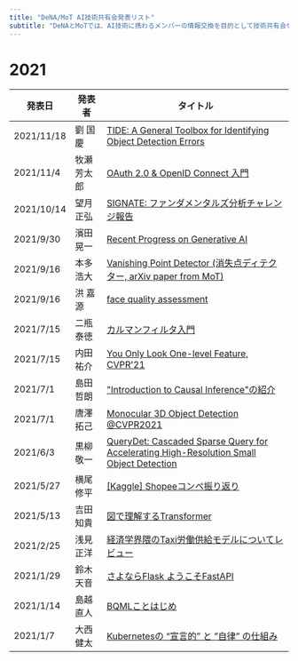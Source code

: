 ```yaml
---
title: "DeNA/MoT AI技術共有会発表リスト"
subtitle: "DeNAとMoTでは、AI技術に携わるメンバーの情報交換を目的として技術共有会を開催しており、毎週2名から30〜40分ほどの発表があります。共有会自体はクローズドですが、社外秘情報を含まない発表についてはこちらのリストにあるように積極的に社外公開しております。"
---
```

# 2021

|発表日|発表者|タイトル|
|----|----|----|
|2021/11/18|劉 国慶|[TIDE: A General Toolbox for Identifying Object Detection Errors](https://www.slideshare.net/GuoqingLiu9/tide-250699350)|
|2021/11/4|牧瀬 芳太郎|[OAuth 2.0 & OpenID Connect 入門](https://speakerdeck.com/ymakise/oauth-2-and-openid-connect-ru-men)|
|2021/10/14|望月 正弘|[SIGNATE: ファンダメンタルズ分析チャレンジ報告](https://speakerdeck.com/m_mochizuki/the-1st-place-solution-of-jpx-fundamentals-analysis-challenge-on-signate)|
|2021/9/30|濱田 晃一|[Recent Progress on Generative AI](https://bit.ly/3ms7xYz)|
|2021/9/16|本多 浩大|[Vanishing Point Detector (消失点ディテクター, arXiv paper from MoT)](https://arxiv.org/abs/2108.13699)|
|2021/9/16|洪 嘉源|[face quality assessment](https://www.slideshare.net/InukugiKarakuri/face-quality-assessment)|
|2021/7/15|二瓶 泰徳|[カルマンフィルタ入門](https://www.slideshare.net/ssuserf7b6ad/ss-250284912)|
|2021/7/15|内田 祐介|[You Only Look One-level Feature, CVPR'21](https://www.slideshare.net/ren4yu/you-only-look-onelevel-feature)|
|2021/7/1|島田 哲朗|["Introduction to Causal Inference"の紹介](https://lab.mo-t.com/blog/causal-inference)|
|2021/7/1|唐澤 拓己|[Monocular 3D Object Detection @CVPR2021](https://speakerdeck.com/takarasawa_/monocular-3d-object-detection-at-cvpr2021)|
|2021/6/3|黒柳 敬一|[QueryDet: Cascaded Sparse Query for Accelerating High-Resolution Small Object Detection](https://speakerdeck.com/keiku/querydet-cascaded-sparse-query-for-accelerating-high-resolution-small-object-detection)|
|2021/5/27|横尾 修平|[[Kaggle] Shopeeコンペ振り返り](https://speakerdeck.com/lyakaap/shopee-2nd-place-solutiontoshang-wei-jie-fa-matome)|
|2021/5/13|吉田 知貴|[図で理解するTransformer](https://qiita.com/birdwatcher/items/b3e4428f63f708db37b7)|
|2021/2/25|浅見 正洋|[経済学界隈のTaxi労働供給モデルについてレビュー](https://www.slideshare.net/masahiroasami/ss-243487622)|
|2021/1/29|鈴木 天音|[さよならFlask ようこそFastAPI](https://speakerdeck.com/amaotone/goodbye-flask-welcome-fastapi)|
|2021/1/14|島越 直人|[BQMLことはじめ](https://speakerdeck.com/shimacos/bqmlkotohazime)|
|2021/1/7|大西 健太|[Kubernetesの “宣言的” と ”自律” の仕組み](https://speakerdeck.com/ohke/kubernetesfalse-xuan-yan-de-to-zi-lu-falseshi-zu-mi)|
